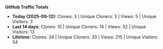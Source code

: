 
**GitHub Traffic Totals**

- **Today (2025-09-12):** Clones: 3 | Unique Cloners: 3 | Views: 5 | Unique Visitors: 3
- **Last 14 days:** Clones: 15 | Unique Cloners: 14 | Views: 32 | Unique Visitors: 13
- **Lifetime:** Clones: 34 | Unique Cloners: 33 | Views: 215 | Unique Visitors: 54
